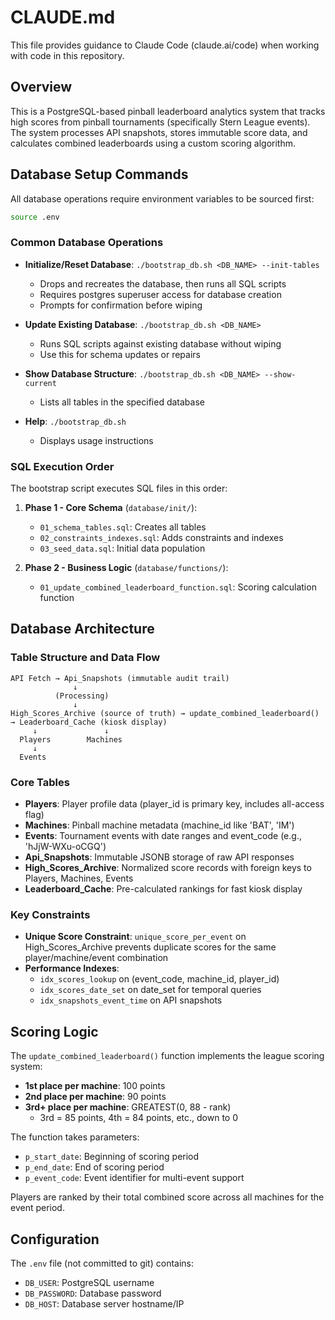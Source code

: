 # CLAUDE.md

This file provides guidance to Claude Code (claude.ai/code) when working with code in this repository.

## Overview

This is a PostgreSQL-based pinball leaderboard analytics system that tracks high scores from pinball tournaments (specifically Stern League events). The system processes API snapshots, stores immutable score data, and calculates combined leaderboards using a custom scoring algorithm.

## Database Setup Commands

All database operations require environment variables to be sourced first:

```bash
source .env
```

### Common Database Operations

- **Initialize/Reset Database**: `./bootstrap_db.sh <DB_NAME> --init-tables`
  - Drops and recreates the database, then runs all SQL scripts
  - Requires postgres superuser access for database creation
  - Prompts for confirmation before wiping

- **Update Existing Database**: `./bootstrap_db.sh <DB_NAME>`
  - Runs SQL scripts against existing database without wiping
  - Use this for schema updates or repairs

- **Show Database Structure**: `./bootstrap_db.sh <DB_NAME> --show-current`
  - Lists all tables in the specified database

- **Help**: `./bootstrap_db.sh`
  - Displays usage instructions

### SQL Execution Order

The bootstrap script executes SQL files in this order:

1. **Phase 1 - Core Schema** (`database/init/`):
   - `01_schema_tables.sql`: Creates all tables
   - `02_constraints_indexes.sql`: Adds constraints and indexes
   - `03_seed_data.sql`: Initial data population

2. **Phase 2 - Business Logic** (`database/functions/`):
   - `01_update_combined_leaderboard_function.sql`: Scoring calculation function

## Database Architecture

### Table Structure and Data Flow

```
API Fetch → Api_Snapshots (immutable audit trail)
              ↓
          (Processing)
              ↓
High_Scores_Archive (source of truth) → update_combined_leaderboard() → Leaderboard_Cache (kiosk display)
     ↓               ↓
  Players        Machines
     ↓
  Events
```

### Core Tables

- **Players**: Player profile data (player_id is primary key, includes all-access flag)
- **Machines**: Pinball machine metadata (machine_id like 'BAT', 'IM')
- **Events**: Tournament events with date ranges and event_code (e.g., 'hJjW-WXu-oCGQ')
- **Api_Snapshots**: Immutable JSONB storage of raw API responses
- **High_Scores_Archive**: Normalized score records with foreign keys to Players, Machines, Events
- **Leaderboard_Cache**: Pre-calculated rankings for fast kiosk display

### Key Constraints

- **Unique Score Constraint**: `unique_score_per_event` on High_Scores_Archive prevents duplicate scores for the same player/machine/event combination
- **Performance Indexes**:
  - `idx_scores_lookup` on (event_code, machine_id, player_id)
  - `idx_scores_date_set` on date_set for temporal queries
  - `idx_snapshots_event_time` on API snapshots

## Scoring Logic

The `update_combined_leaderboard()` function implements the league scoring system:

- **1st place per machine**: 100 points
- **2nd place per machine**: 90 points
- **3rd+ place per machine**: GREATEST(0, 88 - rank)
  - 3rd = 85 points, 4th = 84 points, etc., down to 0

The function takes parameters:
- `p_start_date`: Beginning of scoring period
- `p_end_date`: End of scoring period
- `p_event_code`: Event identifier for multi-event support

Players are ranked by their total combined score across all machines for the event period.

## Configuration

The `.env` file (not committed to git) contains:
- `DB_USER`: PostgreSQL username
- `DB_PASSWORD`: Database password
- `DB_HOST`: Database server hostname/IP
